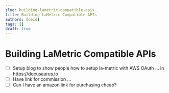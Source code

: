 ```yaml
---
slug: building-lametric-compatible-apis
title: Building LaMetric Compatible APIs
authors: [oeid]
tags: []
draft: true
---
```


# Building LaMetric Compatible APIs

- [ ] Setup blog to show people how to setup la-metric with AWS OAuth ... in https://docusaurus.io
- [ ] Have link for commission ...
- [ ] Can I have an amazon link for purchasing cheap?
